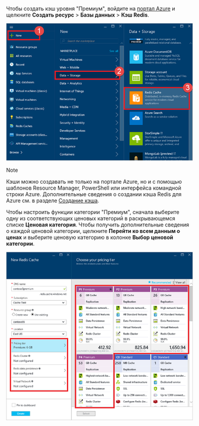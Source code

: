 Чтобы создать кэш уровня "Премиум", войдите на [портал Azure](https://portal.azure.com) и щелкните **Создать ресурс** > **Базы данных** > **Кэш Redis**.

![Создание кэша](media/redis-cache-premium-create/redis-cache-new-cache-menu.png)

> [!NOTE]
> Кэши можно создавать не только на портале Azure, но и с помощью шаблонов Resource Manager, PowerShell или интерфейса командной строки Azure. Дополнительные сведения о создании кэша Redis для Azure см. в разделе [Создание кэша](../articles/redis-cache/cache-dotnet-how-to-use-azure-redis-cache.md#create-a-cache).
> 
> 

Чтобы настроить функции категории "Премиум", сначала выберите одну из соответствующих ценовых категорий в раскрывающемся списке **Ценовая категория**. Чтобы получить дополнительные сведения о каждой ценовой категории, щелкните **Перейти ко всем данным о ценах** и выберите ценовую категорию в колонке **Выбор ценовой категории**.

![Выбор ценовой категории](media/redis-cache-premium-create/redis-cache-premium-pricing-tier.png)

